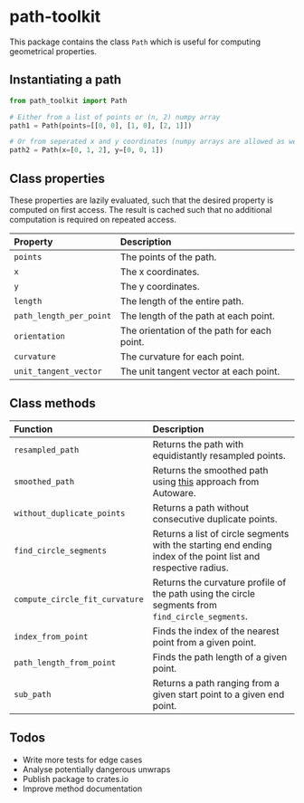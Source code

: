 # path-toolkit

This package contains the class `Path` which is useful for computing geometrical properties.

## Instantiating a path

```python
from path_toolkit import Path

# Either from a list of points or (n, 2) numpy array
path1 = Path(points=[[0, 0], [1, 0], [2, 1]])

# Or from seperated x and y coordinates (numpy arrays are allowed as well) 
path2 = Path(x=[0, 1, 2], y=[0, 0, 1])
```

## Class properties

These properties are lazily evaluated, such that the desired property is computed on first access.
The result is cached such that no additional computation is required on repeated access.

| Property                | Description                                 |
|:------------------------|:--------------------------------------------|
| `points`                | The points of the path.                     |
| `x`                     | The x coordinates.                          |
| `y`                     | The y coordinates.                          |
| `length`                | The length of the entire path.              |
| `path_length_per_point` | The length of the path at each point.       |
| `orientation`           | The orientation of the path for each point. |
| `curvature`             | The curvature for each point.               |
| `unit_tangent_vector`   | The unit tangent vector at each point.      |

## Class methods

| Function                       | Description                                                                                                                                                          |
|:-------------------------------|:---------------------------------------------------------------------------------------------------------------------------------------------------------------------|
| `resampled_path`               | Returns the path with equidistantly resampled points.                                                                                                                |
| `smoothed_path`                | Returns the smoothed path using [this](https://autowarefoundation.github.io/autoware.universe/main/planning/autoware_path_smoother/docs/eb/) approach from Autoware. |
| `without_duplicate_points`     | Returns a path without consecutive duplicate points.                                                                                                                 |
| `find_circle_segments`         | Returns a list of circle segments with the starting end ending index of the point list and respective radius.                                                        |
| `compute_circle_fit_curvature` | Returns the curvature profile of the path using the circle segments from `find_circle_segments`.                                                                     |
| `index_from_point`             | Finds the index of the nearest point from a given point.                                                                                                             |
| `path_length_from_point`       | Finds the path length of a given point.                                                                                                                              |
| `sub_path`                     | Returns a path ranging from a given start point to a given end point.                                                                                                |

## Todos

- Write more tests for edge cases
- Analyse potentially dangerous unwraps
- Publish package to crates.io
- Improve method documentation
